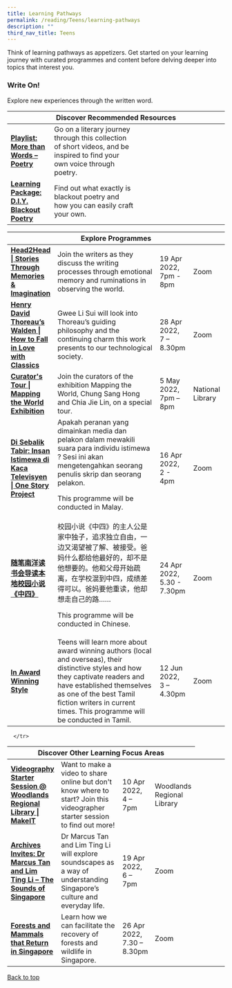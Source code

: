 ```yaml
---
title: Learning Pathways
permalink: /reading/Teens/learning-pathways
description: ""
third_nav_title: Teens
---
```

<style type="text/css">
/* Links */
.content a { color: #322987; }
.content a:focus,
.content a:hover { color: #28216c; }

/* Button Outline */
.bp-button { padding-left: 1.5rem; padding-right: 1.5rem; }
.bp-button.is-primary-outline { border: 1px solid #322987; color: #322987; background-color: transparent; text-decoration: none; }
.bp-button.is-primary-outline:focus,
.bp-button.is-primary-outline:hover { border: 1px solid #322987; color: #cff2e8; background-color: #322987; text-decoration: none; }

/* Responsive Iframe */
.responsive-iframe { position: absolute; top: 0; left: 0; bottom: 0; right: 0; width: 100%; height: 100%; }
.responsive-iframe-container { position: relative; overflow: hidden; width: 100%; }
.responsive-iframe-container.ratio-16by9 { padding-top: 56.25%; }
.responsive-iframe-container.ratio-4by3 { padding-top: 75%; }
.responsive-iframe-container.ratio-3by2 { padding-top: 66.66%; }
.responsive-iframe-container.ratio-1by1 { padding-top: 100%; }
</style>
Think of learning pathways as appetizers. Get started on your learning journey with curated programmes and content before delving deeper into topics that interest you.

<h3><b> Write On!</b></h3>
Explore new experiences through the written word. 

<div class="horizontal-scroll margin--bottom--lg">
  <table class="generic-table">
    <thead>
      <tr>
        <th colspan="4" class="is-uppercase has-weight-normal ">Discover Recommended Resources</th>
      </tr>
    </thead>
    <tbody>
 <tr>
        <td style="width: 20%;"><a href="/reading/teens/content" target="_blank"><b>Playlist: More than Words – Poetry </b></a></td>
        <td style="width: 40%;"> Go on a literary journey through this collection of short videos, and be inspired to find your own voice through poetry.	 </td>
        <td style="width: 20%;"> </td>
        <td style="width: 20%;"> </td>
      </tr>
      <tr>
        <td><a href="/reading/teens/content"><b>Learning Package: D.I.Y. Blackout Poetry</b></a></td>
        <td> Find out what exactly is blackout poetry and how you can easily craft your own. </td>
        <td></td>
        <td> </td>
      </tr>
		</tbody>
  </table>
</div>

<div class="horizontal-scroll margin--bottom--lg">
  <table class="generic-table">
    <thead>
      <tr>
        <th colspan="4" class="is-uppercase has-weight-normal ">Explore Programmes</th>
      </tr>
    </thead>
    <tbody>
      <tr>
        <td style="width: 20%;"><a href="https://www.eventbrite.sg/e/head2head-stories-through-memories-imagination-registration-207899812937?aff=ebdsoporgprofile " target="_blank"><b> Head2Head | Stories Through Memories & Imagination</b></a></td>
        <td> Join the writers as they discuss the writing processes through emotional memory and ruminations in observing the world.</td>
        <td>19 Apr 2022, <br> 7pm - 8pm</td>
        <td>Zoom</td>
      </tr>

<tr>
<td><a href=" https://www.eventbrite.sg/e/henry-david-thoreaus-walden-how-to-fall-in-love-with-classics-registration-207873534337?aff=ebdsoporgprofile" target="_blank"><b>Henry David Thoreau’s Walden | How to Fall in Love with Classics </b></a></td>
        <td>Gwee Li Sui will look into Thoreau’s guiding philosophy and the continuing charm this work presents to our technological society.</td>
      <td>28 Apr 2022, <br>7 – 8.30pm</td>
        <td>Zoom</td>
      </tr>

<tr>
<td><a href="https://www.eventbrite.sg/e/curators-tour-mapping-the-world-exhibition-tickets-225987252957?aff=ebdsoporgprofile" target="_blank"><b>Curator's Tour | Mapping the World Exhibition</b></a></td>
        <td>Join the curators of the exhibition Mapping the World, Chung Sang Hong and Chia Jie Lin, on a special tour. </td>
        <td>5 May 2022, <br>7pm – 8pm</td>
        <td>National Library</td>
			</tr>
			 <tr>
        <td style="width: 20%;"><a href="https://www.eventbrite.sg/e/di-sebalik-tabir-insan-istimewa-di-kaca-televisyen-one-story-project-registration-292248080877?aff=ebdsoporgprofile" target="_blank"><b> Di Sebalik Tabir: Insan Istimewa di Kaca Televisyen | One Story Project</b></a></td>
        <td> Apakah peranan yang dimainkan media dan pelakon dalam mewakili suara para individu istimewa ? Sesi ini akan mengetengahkan seorang penulis skrip dan seorang pelakon.

This programme will be conducted in Malay.
</td>
        <td>16 Apr 2022, <br> 2 - 4pm</td>
        <td>Zoom</td>
      </tr>
			 <tr>
        <td style="width: 20%;"><a href="https://go.gov.sg/sgwritings " target="_blank"><b> 随笔南洋读书会导读本地校园小说《中四》</b></a></td>
        <td>校园小说《中四》的主人公是家中独子，追求独立自由，一边又渴望被了解、被接受。爸妈什么都给他最好的，却不是他想要的。他和父母开始疏离，在学校混到中四，成绩差得可以。爸妈要他重读，他却想走自己的路……
				 
This programme will be conducted in Chinese.
				 </td>
        <td>24 Apr 2022, <br> 5.30 - 7.30pm</td>
				 <td>Zoom</td>
			</tr>

<tr>
<td><a href=" https://www.eventbrite.com/e/in-award-winning-style-with-sivanantham-neelakandan-tickets-219127043887?aff=odcleoeventsincollection&keep_tld=1" target="_blank"><b>In Award Winning Style </b></a></td>
        <td>Teens will learn more about award winning authors (local and overseas), their distinctive styles and how they captivate readers and have established themselves as one of the best Tamil fiction writers in current times. This programme will be conducted in Tamil.
	</td>
      <td>12 Jun 2022, <br>3 – 4.30pm</td>
        <td>Zoom</td> 
			</tr>
    </tbody>
  </table>
</div>

<div class="horizontal-scroll margin--bottom--lg">
  <table class="generic-table">
    <thead>
      <tr>
        <th colspan="4" class="is-uppercase has-weight-normal ">Discover Other Learning Focus Areas</th>
      </tr>
    </thead>
    <tbody>
      <tr>
      <td style="width: 20%;"><a href="https://www.eventbrite.sg/e/videography-starter-session-woodlands-regional-library-makeit-registration-272474557737?aff=ebdsoporgprofile" target="_blank"><b> Videography Starter Session @ Woodlands Regional Library | MakeIT</b></a></td>
        <td style="width: 40%;"> Want to make a video to share online but don't know where to start? Join this videographer starter session to find out more!</td>
				 <td> 10 Apr 2022,<br>4 – 7pm</td>
        <td> Woodlands Regional Library</td>
      <td style="width: 20%;"> </td>
     <td style="width: 20%;"> </td>
      </tr>
<tr>
<td><a href=" https://www.eventbrite.sg/e/archives-invites-dr-marcus-tan-and-lim-ting-li-the-sounds-of-singapore-tickets-292312874677?aff=ebdsoporgprofile" target="_blank"><b> Archives Invites: Dr Marcus Tan and Lim Ting Li – The Sounds of Singapore</b></a></td>
        <td>Dr Marcus Tan and Lim Ting Li will explore soundscapes as a way of understanding Singapore’s culture and everyday life.</td>
        <td> 19 Apr 2022,<br>6 – 7pm</td>
        <td> Zoom</td>
      </tr>

<tr>
<td><a href=" https://www.eventbrite.sg/e/forests-and-mammals-that-return-in-singapore-tickets-289017006647?aff=ebdsoporgprofile" target="_blank"><b> Forests and Mammals that Return in Singapore</b></a></td>
        <td> Learn how we can facilitate the recovery of forests and wildlife in Singapore.</td>
        <td> 26 Apr 2022,<br>7.30 – 8.30pm</td>
        <td> Zoom</td>
      </tr>

      </tr>
  </tbody>
  </table>
</div>


<p class="has-text-right margin--top--xl"><a href="#main-content">Back to top</a></p>